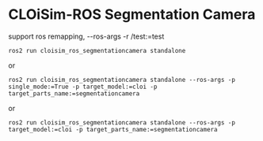 # CLOiSim-ROS Segmentation Camera

support ros remapping, --ros-args -r /test:=test

```shell
ros2 run cloisim_ros_segmentationcamera standalone
```

or

```shell
ros2 run cloisim_ros_segmentationcamera standalone --ros-args -p single_mode:=True -p target_model:=cloi -p target_parts_name:=segmentationcamera
```

or

```shell
ros2 run cloisim_ros_segmentationcamera standalone --ros-args -p target_model:=cloi -p target_parts_name:=segmentationcamera
```
